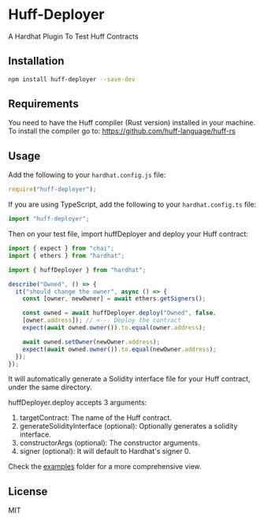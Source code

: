 # Huff-Deployer

A Hardhat Plugin To Test Huff Contracts

## Installation

```bash
npm install huff-deployer --save-dev
```

## Requirements

You need to have the Huff compiler (Rust version) installed in your machine. To install the compiler go to: https://github.com/huff-language/huff-rs

## Usage

Add the following to your `hardhat.config.js` file:

```js
require("huff-deployer");
```

If you are using TypeScript, add the following to your `hardhat.config.ts` file:

```ts
import "huff-deployer";
```

Then on your test file, import huffDeployer and deploy your Huff contract: 

```ts
import { expect } from "chai";
import { ethers } from "hardhat";

import { huffDeployer } from "hardhat";

describe("Owned", () => {
  it("should change the owner", async () => {
    const [owner, newOwner] = await ethers.getSigners();

    const owned = await huffDeployer.deploy("Owned", false,
    [owner.address]); // <--- Deploy the contract
    expect(await owned.owner()).to.equal(owner.address);

    await owned.setOwner(newOwner.address);
    expect(await owned.owner()).to.equal(newOwner.address);
  });
});
```

It will automatically generate a Solidity interface file for your Huff contract, under the same directory.

huffDeployer.deploy accepts 3 arguments: 

1. targetContract: The name of the Huff contract.
2. generateSolidityInterface (optional): Optionally generates a solidity interface.
3. constructorArgs (optional): The constructor arguments. 
4. signer (optional): It will default to Hardhat's signer 0.

Check the [examples](https://github.com/rodrigoherrerai/huff-deployer/tree/main/examples) folder for a more comprehensive view. 

## License

MIT
